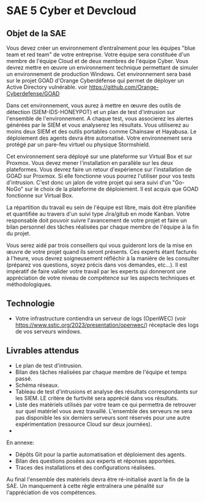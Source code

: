 # SAE 5 Cyber et Devcloud

## Objet de la SAE

Vous devez créer un environnement d’entraînement pour les équipes "blue team et red team" de votre entreprise.
Votre équipe sera constituée d'un membre de l'équipe Cloud et de deux membres de l'équipe Cyber.
Vous devrez mettre en œuvre un environnement technique permettant de simuler un environnement de production Windows.
Cet environnement sera basé sur le projet GOAD d'Orange Cyberdéfense qui permet de déployer un Active Directory vulnérable. 
voir https://github.com/Orange-Cyberdefense/GOAD


Dans cet environnement, vous aurez à mettre en œuvre des outils de détection (SIEM-IDS-HONEYPOT)  et un plan de test d'intrusion sur l'ensemble de l'environnement. A chaque test, vous associerez les alertes générées par le SIEM et vous analyserez les résultats. Vous utiliserez au moins deux SIEM et des outils portables comme Chainsaw et Hayabusa. Le déploiement des agents devra être automatisé.
Votre environnement sera protégé par un pare-feu virtuel ou physique Stormshield.

Cet environnement sera déployé sur une plateforme sur Virtual Box et sur Proxmox. Vous devez mener l'installation en parallèle sur les deux plateformes. Vous devrez faire un retour d'expérience sur l'installation de GOAD sur Proxmox. Si elle fonctionne vous pourrez l'utiliser pour vos tests d'intrusion. C'est donc un jalon de votre projet qui sera suivi d'un "Go-NoGo" sur le choix de la plateforme de déploiement. Il est acquis que GOAD fonctionne sur Virtual Box.



La répartition du travail eu sein de l'équipe est libre, mais doit être planifiée et quantifiée au travers d'un suivi type Jira/gitub en mode Kanban.
Votre responsable doit pouvoir suivre l'avancement de votre projet et faire un bilan personnel des tâches réalisées par chaque membre de l'équipe à la fin du projet.


Vous serez aidé par trois conseillers qui vous guideront lors de la mise en  œuvre de votre projet quand ils seront présents. Ces experts étant facturés à l'heure, vous devrez soigneusement réfléchir à la manière de les consulter (préparez vos questions, soyez précis dans vos demandes, etc...).
Il est impératif de faire valider votre travail par les experts qui donneront une appréciation de votre niveau de compétence sur les aspects techniques et méthodologiques.

## Technologie
- Votre infrastructure contiendra un serveur de logs (OpenWEC)
  (voir https://www.sstic.org/2023/presentation/openwec/) réceptacle des logs de vos serveurs windows.
  


## Livrables attendus

- Le plan de test d'intrusion.
- Bilan des tâches réalisées par chaque membre de l'équipe et temps passé.
- Schéma réseaux.
- Tableau de test d'intrusions et analyse des résultats correspondants sur les SIEM. LE critère de furtivité sera apprécié dans vos résultats.
- Liste des matériels utilisés par votre team ce qui permettra de retrouver sur quel matériel vous avez travaillé. L'ensemble des serveurs ne sera pas disponible les six derniers serveurs sont réservés pour une autre expérimentation (ressource Cloud sur deux journées).
- 
En annexe:

- Dépôts Git pour la partie automatisation et déploiement des agents.
- Bilan des questions posées aux experts et réponses apportées.
- Traces des installations et des configurations réalisées.

Au final l'ensemble des matériels devra être ré-initialisé avant la fin de la SAE. Un manquement à cette règle entraînera une pénalité sur l'appréciation de vos compétences.
